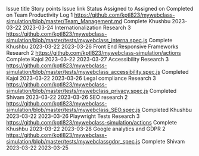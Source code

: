 
Issue title
Story points
Issue link
Status
Assigned to
Assigned on
Completed on
Team Productivity Log
1
https://github.com/kptl823/mywebclass-simulation/blob/master/Team_Management.md
Complete
Khushbu
2023-03-22
2023-03-24
Internationalization Research
3
https://github.com/kptl823/mywebclass-simulation/blob/master/tests/mywebclass_interna.spec.js
Complete
Khushbu
2023-03-22
2023-03-26
Front End Responsive Frameworks Research
2
https://github.com/kptl823/mywebclass-simulation/actions
Complete
Kajol
2023-03-22
2023-03-27
Accessibility Research
3
https://github.com/kptl823/mywebclass-simulation/blob/master/tests/mywebclass_accessibility.spec.js
Completed
Kajol
2023-03-22
2023-03-26
Legal compliance Research
3
https://github.com/kptl823/mywebclass-simulation/blob/master/tests/mywebclass_privacy.spec.js
Completed
Shivam
2023-03-22
2023-03-26
SEO research
2
https://github.com/kptl823/mywebclass-simulation/blob/master/tests/mywebclass_SEO.spec.js
Completed
Khushbu
2023-03-22
2023-03-26
Playwright Tests Research
3
https://github.com/kptl823/mywebclass-simulation/actions
Complete
Khushbu
2023-03-22
2023-03-28
Google analytics and GDPR
2
https://github.com/kptl823/mywebclass-simulation/blob/master/tests/mywebclassgdpr_spec.js
Complete
Shivam
2023-03-22
2023-03-25


